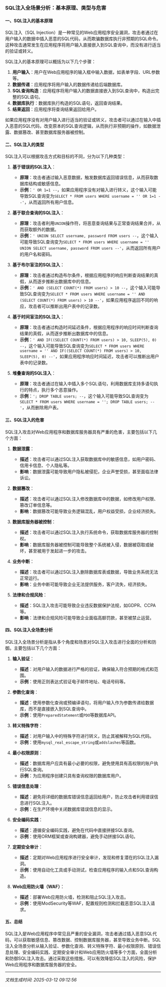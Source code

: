 ### SQL注入全场景分析：基本原理、类型与危害

#### 一、SQL注入的基本原理

SQL注入（SQL Injection）是一种常见的Web应用程序安全漏洞，攻击者通过在用户输入的数据中插入恶意的SQL代码，从而欺骗数据库执行非预期的SQL命令。这种攻击通常发生在应用程序将用户输入直接嵌入到SQL查询中，而没有进行适当的验证或转义。

SQL注入的基本原理可以概括为以下几个步骤：

1. **用户输入**：用户在Web应用程序的输入框中输入数据，如表单字段、URL参数等。
2. **数据传递**：应用程序将用户输入的数据传递给后端数据库。
3. **SQL查询构造**：应用程序将用户输入的数据直接嵌入到SQL查询中，构造出完整的SQL语句。
4. **数据库执行**：数据库执行构造的SQL语句，返回查询结果。
5. **结果返回**：应用程序将查询结果返回给用户。

如果应用程序没有对用户输入进行适当的验证或转义，攻击者可以通过在输入中插入恶意的SQL代码，改变原本的SQL查询逻辑，从而执行非预期的操作，如数据泄露、数据篡改、甚至数据库服务器被控制。

#### 二、SQL注入的类型

SQL注入可以根据攻击方式和目标的不同，分为以下几种类型：

1. **基于错误的SQL注入**：
   - **原理**：攻击者通过输入恶意数据，触发数据库返回错误信息，从而获取数据库结构或敏感信息。
   - **示例**：`' OR 1=1 --`，如果应用程序没有对输入进行转义，这个输入可能导致SQL查询变为`SELECT * FROM users WHERE username = '' OR 1=1 --'`，从而返回所有用户信息。

2. **基于联合查询的SQL注入**：
   - **原理**：攻击者利用`UNION`操作符，将恶意查询结果与正常查询结果合并，从而获取额外的数据。
   - **示例**：`' UNION SELECT username, password FROM users --`，这个输入可能导致SQL查询变为`SELECT * FROM users WHERE username = '' UNION SELECT username, password FROM users --'`，从而返回所有用户的用户名和密码。

3. **基于布尔盲注的SQL注入**：
   - **原理**：攻击者通过构造布尔条件，根据应用程序的响应判断查询结果的真假，从而逐步推断出数据库中的信息。
   - **示例**：`' AND (SELECT COUNT(*) FROM users) > 10 --`，这个输入可能导致SQL查询变为`SELECT * FROM users WHERE username = '' AND (SELECT COUNT(*) FROM users) > 10 --'`，如果应用程序返回不同的响应，攻击者可以推断出用户表中的记录数。

4. **基于时间盲注的SQL注入**：
   - **原理**：攻击者通过构造时间延迟条件，根据应用程序的响应时间判断查询结果的真假，从而逐步推断出数据库中的信息。
   - **示例**：`' AND IF((SELECT COUNT(*) FROM users) > 10, SLEEP(5), 0) --`，这个输入可能导致SQL查询变为`SELECT * FROM users WHERE username = '' AND IF((SELECT COUNT(*) FROM users) > 10, SLEEP(5), 0) --'`，如果应用程序响应时间延迟，攻击者可以推断出用户表中的记录数。

5. **堆叠查询的SQL注入**：
   - **原理**：攻击者通过在输入中插入多个SQL语句，利用数据库支持多语句执行的特点，执行多个恶意操作。
   - **示例**：`'; DROP TABLE users; --`，这个输入可能导致SQL查询变为`SELECT * FROM users WHERE username = ''; DROP TABLE users; --'`，从而删除用户表。

#### 三、SQL注入的危害

SQL注入攻击对Web应用程序和数据库服务器具有严重的危害，主要包括以下几个方面：

1. **数据泄露**：
   - **描述**：攻击者可以通过SQL注入获取数据库中的敏感信息，如用户密码、信用卡信息、个人隐私等。
   - **影响**：数据泄露可能导致用户隐私被侵犯，企业声誉受损，甚至面临法律诉讼。

2. **数据篡改**：
   - **描述**：攻击者可以通过SQL注入修改数据库中的数据，如修改用户权限、篡改订单信息等。
   - **影响**：数据篡改可能导致业务逻辑混乱，用户权益受损，企业经济损失。

3. **数据库服务器被控制**：
   - **描述**：攻击者可以通过SQL注入执行系统命令，获取数据库服务器的控制权。
   - **影响**：数据库服务器被控制可能导致整个系统被入侵，数据被窃取或破坏，甚至被用于发起进一步的攻击。

4. **业务中断**：
   - **描述**：攻击者可以通过SQL注入删除数据库表或数据，导致业务系统无法正常运行。
   - **影响**：业务中断可能导致企业无法提供服务，客户流失，经济损失。

5. **法律和合规风险**：
   - **描述**：SQL注入攻击可能导致企业违反数据保护法规，如GDPR、CCPA等。
   - **影响**：法律和合规风险可能导致企业面临高额罚款，甚至被禁止运营。

#### 四、SQL注入全场景分析

SQL注入全场景分析是指从多个角度和场景对SQL注入攻击进行全面的分析和防御。主要包括以下几个方面：

1. **输入验证**：
   - **描述**：对用户输入的数据进行严格的验证，确保输入符合预期的格式和范围。
   - **示例**：使用正则表达式验证电子邮件地址、电话号码等。

2. **参数化查询**：
   - **描述**：使用参数化查询或预编译语句，将用户输入作为参数传递给数据库，而不是直接嵌入到SQL查询中。
   - **示例**：使用`PreparedStatement`或`PDO`等数据库API。

3. **转义特殊字符**：
   - **描述**：对用户输入中的特殊字符进行转义，防止其被解释为SQL代码。
   - **示例**：使用`mysql_real_escape_string`或`addslashes`等函数。

4. **最小权限原则**：
   - **描述**：数据库用户应具有最小必要的权限，避免使用具有高权限的账户执行SQL查询。
   - **示例**：为应用程序创建只具有查询权限的数据库用户。

5. **错误信息处理**：
   - **描述**：避免将详细的数据库错误信息返回给用户，防止攻击者利用错误信息进行SQL注入。
   - **示例**：在生产环境中关闭数据库错误信息的显示。

6. **安全编码实践**：
   - **描述**：遵循安全编码实践，避免在代码中直接拼接SQL查询。
   - **示例**：使用ORM框架或查询构建器，避免手动拼接SQL语句。

7. **定期安全审计**：
   - **描述**：定期对Web应用程序进行安全审计，发现和修复潜在的SQL注入漏洞。
   - **示例**：使用自动化工具或手动测试，检查应用程序的输入点和SQL查询构造。

8. **Web应用防火墙（WAF）**：
   - **描述**：部署Web应用防火墙，检测和阻止SQL注入攻击。
   - **示例**：使用ModSecurity等WAF，配置规则检测和拦截恶意SQL注入请求。

#### 五、总结

SQL注入是Web应用程序中常见且严重的安全漏洞，攻击者通过插入恶意SQL代码，可以获取敏感信息、篡改数据、控制数据库服务器，甚至导致业务中断。SQL注入全场景分析从输入验证、参数化查询、转义特殊字符、最小权限原则、错误信息处理、安全编码实践、定期安全审计和Web应用防火墙等多个方面，全面分析和防御SQL注入攻击。通过采取这些措施，可以有效降低SQL注入的风险，保护Web应用程序和数据库服务器的安全。

---

*文档生成时间: 2025-03-12 09:12:56*





















